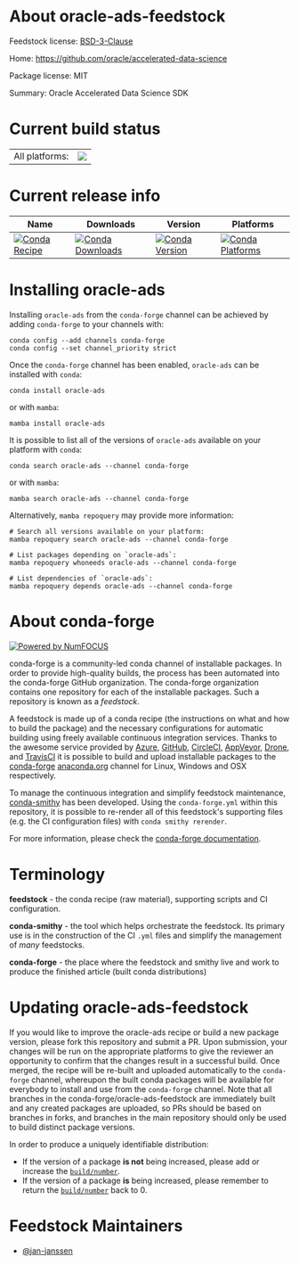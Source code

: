 About oracle-ads-feedstock
==========================

Feedstock license: [BSD-3-Clause](https://github.com/conda-forge/oracle-ads-feedstock/blob/main/LICENSE.txt)

Home: https://github.com/oracle/accelerated-data-science

Package license: MIT

Summary: Oracle Accelerated Data Science SDK

Current build status
====================


<table><tr><td>All platforms:</td>
    <td>
      <a href="https://dev.azure.com/conda-forge/feedstock-builds/_build/latest?definitionId=22635&branchName=main">
        <img src="https://dev.azure.com/conda-forge/feedstock-builds/_apis/build/status/oracle-ads-feedstock?branchName=main">
      </a>
    </td>
  </tr>
</table>

Current release info
====================

| Name | Downloads | Version | Platforms |
| --- | --- | --- | --- |
| [![Conda Recipe](https://img.shields.io/badge/recipe-oracle--ads-green.svg)](https://anaconda.org/conda-forge/oracle-ads) | [![Conda Downloads](https://img.shields.io/conda/dn/conda-forge/oracle-ads.svg)](https://anaconda.org/conda-forge/oracle-ads) | [![Conda Version](https://img.shields.io/conda/vn/conda-forge/oracle-ads.svg)](https://anaconda.org/conda-forge/oracle-ads) | [![Conda Platforms](https://img.shields.io/conda/pn/conda-forge/oracle-ads.svg)](https://anaconda.org/conda-forge/oracle-ads) |

Installing oracle-ads
=====================

Installing `oracle-ads` from the `conda-forge` channel can be achieved by adding `conda-forge` to your channels with:

```
conda config --add channels conda-forge
conda config --set channel_priority strict
```

Once the `conda-forge` channel has been enabled, `oracle-ads` can be installed with `conda`:

```
conda install oracle-ads
```

or with `mamba`:

```
mamba install oracle-ads
```

It is possible to list all of the versions of `oracle-ads` available on your platform with `conda`:

```
conda search oracle-ads --channel conda-forge
```

or with `mamba`:

```
mamba search oracle-ads --channel conda-forge
```

Alternatively, `mamba repoquery` may provide more information:

```
# Search all versions available on your platform:
mamba repoquery search oracle-ads --channel conda-forge

# List packages depending on `oracle-ads`:
mamba repoquery whoneeds oracle-ads --channel conda-forge

# List dependencies of `oracle-ads`:
mamba repoquery depends oracle-ads --channel conda-forge
```


About conda-forge
=================

[![Powered by
NumFOCUS](https://img.shields.io/badge/powered%20by-NumFOCUS-orange.svg?style=flat&colorA=E1523D&colorB=007D8A)](https://numfocus.org)

conda-forge is a community-led conda channel of installable packages.
In order to provide high-quality builds, the process has been automated into the
conda-forge GitHub organization. The conda-forge organization contains one repository
for each of the installable packages. Such a repository is known as a *feedstock*.

A feedstock is made up of a conda recipe (the instructions on what and how to build
the package) and the necessary configurations for automatic building using freely
available continuous integration services. Thanks to the awesome service provided by
[Azure](https://azure.microsoft.com/en-us/services/devops/), [GitHub](https://github.com/),
[CircleCI](https://circleci.com/), [AppVeyor](https://www.appveyor.com/),
[Drone](https://cloud.drone.io/welcome), and [TravisCI](https://travis-ci.com/)
it is possible to build and upload installable packages to the
[conda-forge](https://anaconda.org/conda-forge) [anaconda.org](https://anaconda.org/)
channel for Linux, Windows and OSX respectively.

To manage the continuous integration and simplify feedstock maintenance,
[conda-smithy](https://github.com/conda-forge/conda-smithy) has been developed.
Using the ``conda-forge.yml`` within this repository, it is possible to re-render all of
this feedstock's supporting files (e.g. the CI configuration files) with ``conda smithy rerender``.

For more information, please check the [conda-forge documentation](https://conda-forge.org/docs/).

Terminology
===========

**feedstock** - the conda recipe (raw material), supporting scripts and CI configuration.

**conda-smithy** - the tool which helps orchestrate the feedstock.
                   Its primary use is in the construction of the CI ``.yml`` files
                   and simplify the management of *many* feedstocks.

**conda-forge** - the place where the feedstock and smithy live and work to
                  produce the finished article (built conda distributions)


Updating oracle-ads-feedstock
=============================

If you would like to improve the oracle-ads recipe or build a new
package version, please fork this repository and submit a PR. Upon submission,
your changes will be run on the appropriate platforms to give the reviewer an
opportunity to confirm that the changes result in a successful build. Once
merged, the recipe will be re-built and uploaded automatically to the
`conda-forge` channel, whereupon the built conda packages will be available for
everybody to install and use from the `conda-forge` channel.
Note that all branches in the conda-forge/oracle-ads-feedstock are
immediately built and any created packages are uploaded, so PRs should be based
on branches in forks, and branches in the main repository should only be used to
build distinct package versions.

In order to produce a uniquely identifiable distribution:
 * If the version of a package **is not** being increased, please add or increase
   the [``build/number``](https://docs.conda.io/projects/conda-build/en/latest/resources/define-metadata.html#build-number-and-string).
 * If the version of a package **is** being increased, please remember to return
   the [``build/number``](https://docs.conda.io/projects/conda-build/en/latest/resources/define-metadata.html#build-number-and-string)
   back to 0.

Feedstock Maintainers
=====================

* [@jan-janssen](https://github.com/jan-janssen/)

